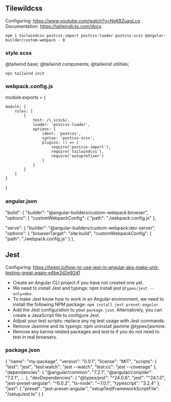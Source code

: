 ## Tilewildcss

Configuring: https://www.youtube.com/watch?v=NsKBZuagLcg
Documentation: https://tailwindcss.com/docs

`npm i tailwindcss postcss-import postcss-loader postcss-scss @angular-builder/custom-webpack - D`

### style.scss

@tailwind base;
@tailwind components;
@tailwind utilities;

`npx tailwind init`

### webpack.config.js

module.exports = {

    module: {
        rules: [
            {
                test: /\.scss$/,
                loader: 'postcss-loader',
                options: {
                    ident: 'postcss',
                    syntax: 'postcss-scss',
                    plugins: () => [
                        require('postcss-import'),
                        require('tailwindcss'),
                        require('autoprefixer')
                    ]
                }
            }
        ]
    }

}

### angular.json

"build": {
    "builder": "@angular-builders/custom-webpack:browser",
    "options": {
        "customWebpackConfig": {
            "path": "./webpack.config.js"
        },


"serve": {
        "builder": "@angular-builders/custom-webpack:dev-server",
        "options": {
        "browserTarget": "site:build",
        "customWebpackConfig": {
            "path": "./webpack.config.js"
        }
        },


## Jest

Configuring: https://itnext.io/how-to-use-jest-in-angular-aka-make-unit-testing-great-again-e4be2d2e92d1

* Create an Angular CLI project if you have not created one yet.
* We need to install Jest and typings: npm install jest `@types/jest --only=dev`.
* To make Jest know how to work in an Angular environment, we need to install the following NPM package: `npm install jest-preset-angular`.
* Add the Jest configuration to your `package.json`. Alternatively, you can create a JavaScript file to configure Jest.
* Adjust your test scripts: replace any ng test usage with Jest commands.
* Remove Jasmine and its typings: npm uninstall jasmine @types/jasmine.
* Remove any karma related packages and test.ts if you do not need to test in real browsers.

### package.json

{
 "name": "my-package",
 "version": "0.0.1",
 "license": "MIT",
 "scripts": {
  "test": "jest",
  "test:watch": "jest --watch",
  "test:cc": "jest --coverage"
 },
 "dependencies": {
  "@angular/common": "7.2.1",
  "@angular/compiler": "7.2.1",
  ...
 },
 "devDependencies": {
  "@types/jest": "^24.0.6",
  "jest": "^24.1.0",
  "jest-preset-angular": "^6.0.2",
  "ts-node": "~7.0.1",
  "typescript": "3.2.4"
 },
 "jest": {
  "preset": "jest-preset-angular",
  "setupTestFrameworkScriptFile": "<rootDir>/setupJest.ts"
 }
}